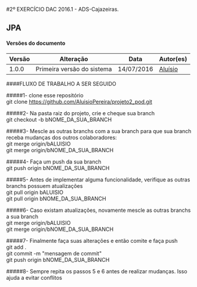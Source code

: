 #2º EXERCÍCIO DAC 2016.1 - ADS-Cajazeiras.

## JPA

#### Versões do documento
Versão      |       Alteração               |    Data      |  Autor(es)
----------- | ----------------------------- | ------------ | --------------------------------
1.0.0       | Primeira versão do sistema    | 14/07/2016   | [Aluísio](https://github.com/AluisioPereira)


####FLUXO DE TRABALHO A SER SEGUIDO

#####1- clone esse repositório
<br>git clone https://github.com/AluisioPereira/projeto2_pod.git

#####2- Na pasta raiz do projeto, crie e cheque sua branch
<br>git checkout -b bNOME_DA_SUA_BRANCH

#####3- Mescle as outras branchs com a sua branch para que sua branch receba mudanças dos outros colaboradores:
<br>git merge origin/bALUISIO
<br>git merge origin/bNOME_DA_SUA_BRANCH

#####4- Faça um push da sua branch
<br>git push origin bNOME_DA_SUA_BRANCH

#####5- Antes de implementar alguma funcionalidade, verifique as outras branchs possuem atualizações
<br>git pull origin bALUISIO
<br>git pull origin bNOME_DA_SUA_BRANCH

#####6- Caso existam atualizações, novamente mescle as outras branchs a sua branch
<br>git merge origin/bALUISIO
<br>git merge origin/bNOME_DA_SUA_BRANCH

#####7- Finalmente faça suas alterações e então comite e faça push
<br>git add .
<br>git commit -m "mensagem de commit"
<br>git push origin bNOME_DA_SUA_BRANCH

#####8- Sempre repita os passos 5 e 6 antes de realizar mudanças. Isso ajuda a evitar conflitos
